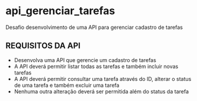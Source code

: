 # api_gerenciar_tarefas
Desafio desenvolvimento de uma API para gerenciar cadastro de tarefas

## REQUISITOS DA API 

*	Desenvolva uma API que gerencie um cadastro de tarefas
*	A API deverá permitir listar todas as tarefas e também incluir novas tarefas
*	A API deverá permitir consultar uma tarefa através do ID, alterar o status de uma tarefa e também excluir uma tarefa 
*	Nenhuma outra alteração deverá ser permitida além do status da tarefa
